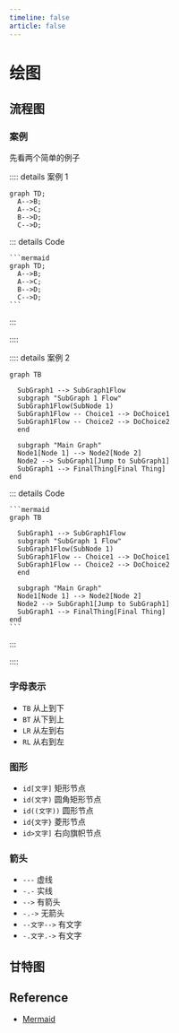 ```yaml
---
timeline: false
article: false
---
```


# 绘图

## 流程图

### 案例

先看两个简单的例子

:::: details 案例 1

```mermaid
graph TD;
  A-->B;
  A-->C;
  B-->D;
  C-->D;
```

::: details Code

~~~
```mermaid
graph TD;
  A-->B;
  A-->C;
  B-->D;
  C-->D;
```
~~~

:::

::::


:::: details 案例 2

```mermaid
graph TB

  SubGraph1 --> SubGraph1Flow
  subgraph "SubGraph 1 Flow"
  SubGraph1Flow(SubNode 1)
  SubGraph1Flow -- Choice1 --> DoChoice1
  SubGraph1Flow -- Choice2 --> DoChoice2
  end

  subgraph "Main Graph"
  Node1[Node 1] --> Node2[Node 2]
  Node2 --> SubGraph1[Jump to SubGraph1]
  SubGraph1 --> FinalThing[Final Thing]
end
```

::: details Code

~~~
```mermaid
graph TB

  SubGraph1 --> SubGraph1Flow
  subgraph "SubGraph 1 Flow"
  SubGraph1Flow(SubNode 1)
  SubGraph1Flow -- Choice1 --> DoChoice1
  SubGraph1Flow -- Choice2 --> DoChoice2
  end

  subgraph "Main Graph"
  Node1[Node 1] --> Node2[Node 2]
  Node2 --> SubGraph1[Jump to SubGraph1]
  SubGraph1 --> FinalThing[Final Thing]
end
```
~~~

:::

::::

### 字母表示

- `TB` 从上到下
- `BT` 从下到上
- `LR` 从左到右
- `RL` 从右到左

### 图形

- `id[文字]` 矩形节点
- `id(文字)` 圆角矩形节点
- `id((文字))` 圆形节点
- `id{文字}` 菱形节点
- `id>文字]` 右向旗帜节点

### 箭头

- `---` 虚线
- `-.-` 实线
- `-->` 有箭头
- `-.->` 无箭头
- `--文字-->` 有文字
- `-.文字.->` 有文字

## 甘特图

## Reference

- [Mermaid](https://mermaid-js.github.io/mermaid)